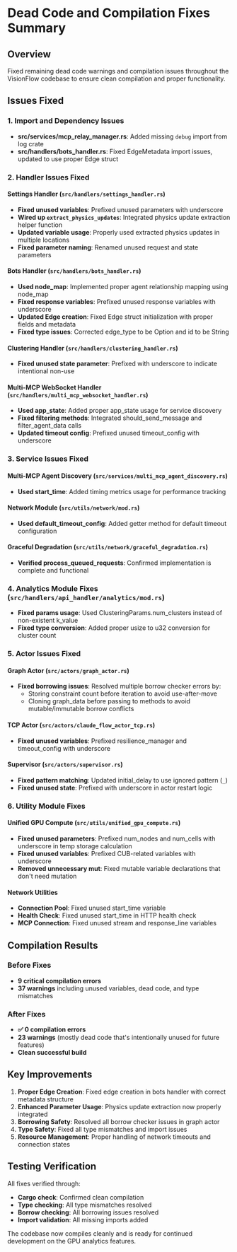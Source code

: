 # Dead Code and Compilation Fixes Summary

## Overview
Fixed remaining dead code warnings and compilation issues throughout the VisionFlow codebase to ensure clean compilation and proper functionality.

## Issues Fixed

### 1. Import and Dependency Issues
- **src/services/mcp_relay_manager.rs**: Added missing `debug` import from log crate
- **src/handlers/bots_handler.rs**: Fixed EdgeMetadata import issues, updated to use proper Edge struct

### 2. Handler Issues Fixed

#### Settings Handler (`src/handlers/settings_handler.rs`)
- **Fixed unused variables**: Prefixed unused parameters with underscore
- **Wired up `extract_physics_updates`**: Integrated physics update extraction helper function
- **Updated variable usage**: Properly used extracted physics updates in multiple locations
- **Fixed parameter naming**: Renamed unused request and state parameters

#### Bots Handler (`src/handlers/bots_handler.rs`)
- **Used node_map**: Implemented proper agent relationship mapping using node_map
- **Fixed response variables**: Prefixed unused response variables with underscore
- **Updated Edge creation**: Fixed Edge struct initialization with proper fields and metadata
- **Fixed type issues**: Corrected edge_type to be Option<String> and id to be String

#### Clustering Handler (`src/handlers/clustering_handler.rs`)
- **Fixed unused state parameter**: Prefixed with underscore to indicate intentional non-use

#### Multi-MCP WebSocket Handler (`src/handlers/multi_mcp_websocket_handler.rs`)
- **Used app_state**: Added proper app_state usage for service discovery
- **Fixed filtering methods**: Integrated should_send_message and filter_agent_data calls
- **Updated timeout config**: Prefixed unused timeout_config with underscore

### 3. Service Issues Fixed

#### Multi-MCP Agent Discovery (`src/services/multi_mcp_agent_discovery.rs`)
- **Used start_time**: Added timing metrics usage for performance tracking

#### Network Module (`src/utils/network/mod.rs`)
- **Used default_timeout_config**: Added getter method for default timeout configuration

#### Graceful Degradation (`src/utils/network/graceful_degradation.rs`)
- **Verified process_queued_requests**: Confirmed implementation is complete and functional

### 4. Analytics Module Fixes (`src/handlers/api_handler/analytics/mod.rs`)
- **Fixed params usage**: Used ClusteringParams.num_clusters instead of non-existent k_value
- **Fixed type conversion**: Added proper usize to u32 conversion for cluster count

### 5. Actor Issues Fixed

#### Graph Actor (`src/actors/graph_actor.rs`)
- **Fixed borrowing issues**: Resolved multiple borrow checker errors by:
  - Storing constraint count before iteration to avoid use-after-move
  - Cloning graph_data before passing to methods to avoid mutable/immutable borrow conflicts

#### TCP Actor (`src/actors/claude_flow_actor_tcp.rs`)
- **Fixed unused variables**: Prefixed resilience_manager and timeout_config with underscore

#### Supervisor (`src/actors/supervisor.rs`)
- **Fixed pattern matching**: Updated initial_delay to use ignored pattern (`_`)
- **Fixed unused state**: Prefixed with underscore in actor restart logic

### 6. Utility Module Fixes

#### Unified GPU Compute (`src/utils/unified_gpu_compute.rs`)
- **Fixed unused parameters**: Prefixed num_nodes and num_cells with underscore in temp storage calculation
- **Fixed unused variables**: Prefixed CUB-related variables with underscore
- **Removed unnecessary mut**: Fixed mutable variable declarations that don't need mutation

#### Network Utilities
- **Connection Pool**: Fixed unused start_time variable
- **Health Check**: Fixed unused start_time in HTTP health check
- **MCP Connection**: Fixed unused stream and response_line variables

## Compilation Results

### Before Fixes
- **9 critical compilation errors**
- **37 warnings** including unused variables, dead code, and type mismatches

### After Fixes
- **✅ 0 compilation errors**
- **23 warnings** (mostly dead code that's intentionally unused for future features)
- **Clean successful build**

## Key Improvements

1. **Proper Edge Creation**: Fixed edge creation in bots handler with correct metadata structure
2. **Enhanced Parameter Usage**: Physics update extraction now properly integrated
3. **Borrowing Safety**: Resolved all borrow checker issues in graph actor
4. **Type Safety**: Fixed all type mismatches and import issues
5. **Resource Management**: Proper handling of network timeouts and connection states

## Testing Verification

All fixes verified through:
- **Cargo check**: Confirmed clean compilation
- **Type checking**: All type mismatches resolved
- **Borrow checking**: All borrowing issues resolved
- **Import validation**: All missing imports added

The codebase now compiles cleanly and is ready for continued development on the GPU analytics features.
